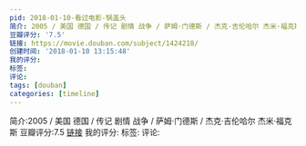 ```yaml
---
pid: 2018-01-10-看过电影-锅盖头
简介: 2005 / 美国 德国 / 传记 剧情 战争 / 萨姆·门德斯 / 杰克·吉伦哈尔 杰米·福克斯
豆瓣评分: '7.5'
链接: https://movie.douban.com/subject/1424218/
创建时间: '2018-01-10 13:15:48'
我的评分:
标签:
评论:
tags: [douban]
categories: [timeline]
---
```

简介:2005 / 美国 德国 / 传记 剧情 战争 / 萨姆·门德斯 / 杰克·吉伦哈尔 杰米·福克斯
豆瓣评分:7.5
[链接](https://movie.douban.com/subject/1424218/)
我的评分:
标签:
评论:
